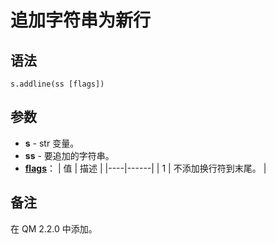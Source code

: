 # 追加字符串为新行

## 语法

```
s.addline(ss [flags])
```

## 参数

- **s** - str 变量。
- **ss** - 要追加的字符串。
- **[flags](../Other/IDP_FLAGS.md)**：
  | 值 | 描述 |
  |----|------|
  | 1  | 不添加换行符到末尾。 |

## 备注

在 QM 2.2.0 中添加。